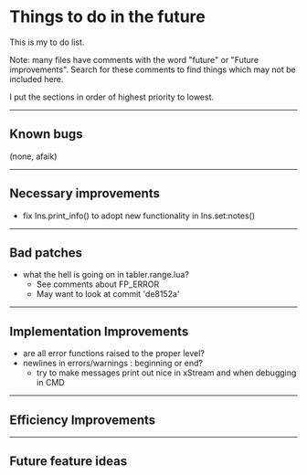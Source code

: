 # Things to do in the future

This is my to do list.

Note: many files have comments with the word "future" or "Future improvements".
	Search for these comments to find things which may not be included here.

I put the sections in order of highest priority to lowest.



-------------------------------------------------------------------------------
## Known bugs
(none, afaik)



-------------------------------------------------------------------------------
## Necessary improvements
- fix Ins.print_info() to adopt new functionality in Ins.set:notes()



-------------------------------------------------------------------------------
## Bad patches
- what the hell is going on in tabler.range.lua? 
	- See comments about FP_ERROR
	- May want to look at commit 'de8152a'



-------------------------------------------------------------------------------
## Implementation Improvements
- are all error functions raised to the proper level?
- newlines in errors/warnings : beginning or end?
	- try to make messages print out nice in xStream and when debugging in CMD



-------------------------------------------------------------------------------
## Efficiency Improvements




-------------------------------------------------------------------------------
## Future feature ideas 






